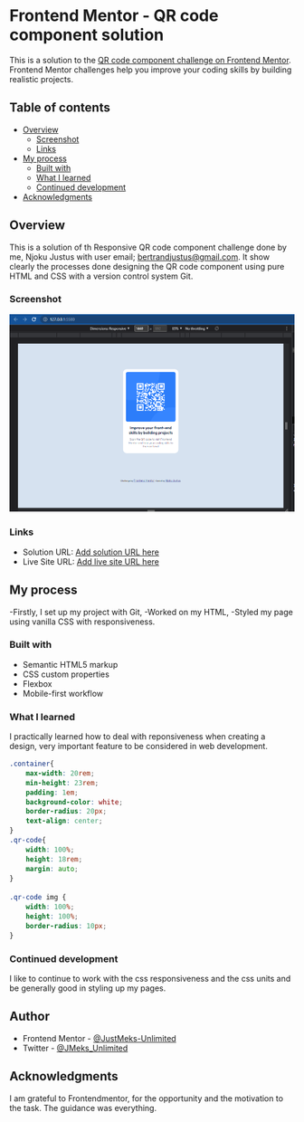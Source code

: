 # Frontend Mentor - QR code component solution

This is a solution to the [QR code component challenge on Frontend Mentor](https://www.frontendmentor.io/challenges/qr-code-component-iux_sIO_H). Frontend Mentor challenges help you improve your coding skills by building realistic projects. 

## Table of contents

- [Overview](#overview)
  - [Screenshot](#screenshot)
  - [Links](#links)
- [My process](#my-process)
  - [Built with](#built-with)
  - [What I learned](#what-i-learned)
  - [Continued development](#continued-development)
- [Acknowledgments](#acknowledgments)

## Overview

This is a solution of th Responsive QR code component challenge done by me, Njoku Justus with user email; bertrandjustus@gmail.com. It show clearly the processes done designing the QR code component using pure HTML and CSS with a version control system Git. 

### Screenshot

![](images/screenshot.png)

### Links

- Solution URL: [Add solution URL here](https://github.com/JustMeks-Unlimited/Responsive-QR-code-component)
- Live Site URL: [Add live site URL here](https://justmeks-unlimited.github.io/Responsive-QR-code-component/)

## My process
-Firstly, I set up my project with Git,
-Worked on my HTML,
-Styled my page using vanilla CSS with responsiveness.


### Built with

- Semantic HTML5 markup
- CSS custom properties
- Flexbox
- Mobile-first workflow

### What I learned

I practically learned how to deal with reponsiveness when creating a design, very important feature to be considered in web development.


```css
.container{
    max-width: 20rem;
    min-height: 23rem;
    padding: 1em;
    background-color: white;
    border-radius: 20px;
    text-align: center;
}
.qr-code{
    width: 100%;
    height: 18rem;
    margin: auto;
}

.qr-code img {
    width: 100%;
    height: 100%;
    border-radius: 10px;
}
```


### Continued development

I like to continue to work with the css responsiveness and the css units and be generally good in styling up my pages.


## Author

- Frontend Mentor - [@JustMeks-Unlimited](https://www.frontendmentor.io/profile/JustMeks-Unlimited)
- Twitter - [@JMeks_Unlimited](https://www.twitter.com/JMeks_Unlimited)


## Acknowledgments

I am grateful to Frontendmentor, for the opportunity and the motivation to the task. The guidance was everything.
